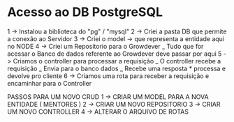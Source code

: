# Acesso ao DB PostgreSQL

1 -> Instalou a biblioteca do "pg" / "mysql"
2 -> Criei a pasta DB que permite a conexão ao Servidor
3 -> Criei o model -> que representa a entidade aqui no NODE
4 -> Criei um Repositorio para o Growdever
_ Tudo que for acessar o Banco de dados referente ao Growdever deve passar por aqui
5 -> Criamos o controller para processar a requisição
_ O controller recebe a requisição
_ Envia para o banco dados
_ Recebe uma resposta \* processa e devolve pro cliente
6 -> Criamos uma rota para receber a requisição e encaminhar para o Controller

PASSOS PARA UM NOVO CRUD
1 -> CRIAR UM MODEL PARA A NOVA ENTIDADE ( MENTORES )
2 -> CRIAR UM NOVO REPOSITORIO
3 -> CRIAR UM NOVO CONTROLLER
4 -> ALTERAR O ARQUIVO DE ROTAS
